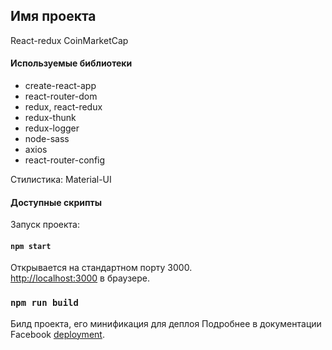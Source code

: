 ## Имя проекта

React-redux CoinMarketCap

#### Используемые библиотеки

- create-react-app
- react-router-dom
- redux, react-redux
- redux-thunk
- redux-logger
- node-sass
- axios
- react-router-config

Стилистика: Material-UI 

#### Доступные скрипты

Запуск проекта:

#### `npm start`

Открывается на стандартном порту 3000.<br />
[http://localhost:3000](http://localhost:3000) в браузере.

### `npm run build`

Билд проекта, его минификация для деплоя
Подробнее в документации Facebook [deployment](https://facebook.github.io/create-react-app/docs/deployment).


